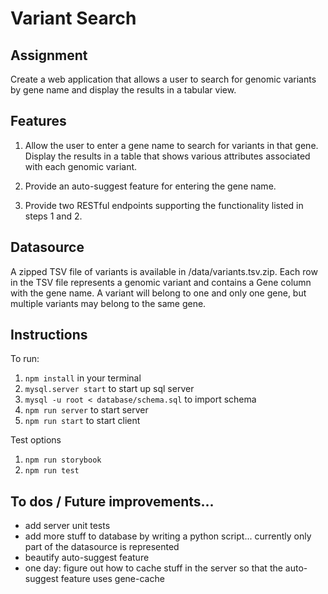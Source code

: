 # Variant Search

## Assignment

Create a web application that allows a user to search for genomic variants by gene name and display the results in a tabular view.

## Features

1. Allow the user to enter a gene name to search for variants in that gene. Display the results in a table that shows various attributes associated with each genomic variant.

2. Provide an auto-suggest feature for entering the gene name.

3. Provide two RESTful endpoints supporting the functionality listed in steps 1 and 2.

## Datasource

A zipped TSV file of variants is available in /data/variants.tsv.zip. Each row in the TSV file represents a genomic variant and contains a Gene column with the gene name. A variant will belong to one and only one gene, but multiple variants may belong to the same gene.

## Instructions
To run:
1. `npm install` in your terminal
2. `mysql.server start` to start up sql server
3. `mysql -u root < database/schema.sql` to import schema
4. `npm run server` to start server
5. `npm run start` to start client

Test options
1. `npm run storybook`
2. `npm run test`

## To dos / Future improvements...
- add server unit tests
- add more stuff to database by writing a python script... currently only part of the datasource is represented
- beautify auto-suggest feature
- one day: figure out how to cache stuff in the server so that the auto-suggest feature uses gene-cache 
